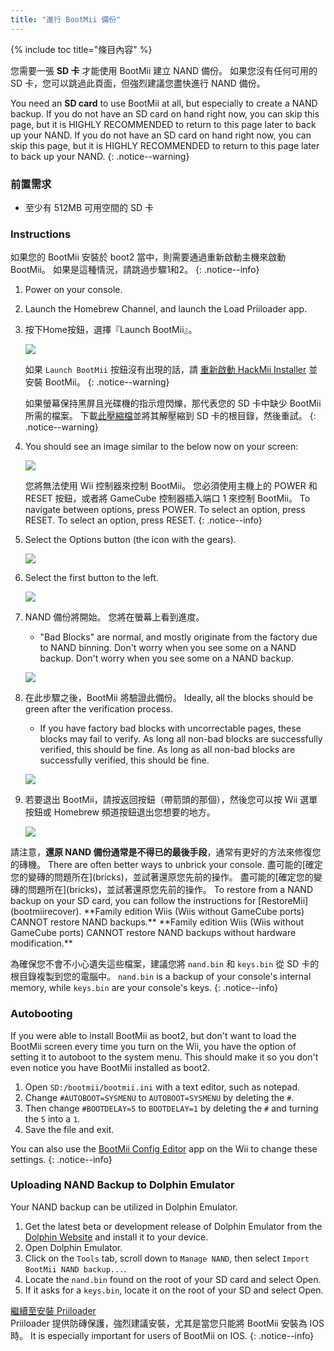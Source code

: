 ```yaml
---
title: "進行 BootMii 備份"
---
```


{% include toc title="條目內容" %}

您需要一張 **SD 卡** 才能使用 BootMii 建立 NAND 備份。 如果您沒有任何可用的 SD 卡，您可以跳過此頁面，但強烈建議您盡快進行 NAND 備份。

You need an **SD card** to use BootMii at all, but especially to create a NAND backup. If you do not have an SD card on hand right now, you can skip this page, but it is HIGHLY RECOMMENDED to return to this page later to back up your NAND. If you do not have an SD card on hand right now, you can skip this page, but it is HIGHLY RECOMMENDED to return to this page later to back up your NAND.
{: .notice--warning}

### 前置需求

* 至少有 512MB 可用空間的 SD 卡

### Instructions

如果您的 BootMii 安裝於 boot2 當中，則需要通過重新啟動主機來啟動 BootMii。 如果是這種情況，請跳過步驟1和2。
{: .notice--info}

1. Power on your console.
1. Launch the Homebrew Channel, and launch the Load Priiloader app.
1. 按下Home按鈕，選擇『Launch BootMii』。

    ![](/images/bootmii/BootMii_HBC.png)

    如果 `Launch BootMii` 按鈕沒有出現的話，請 [重新啟動 HackMii Installer](hackmii) 並安裝 BootMii。
    {: .notice--warning}

    如果螢幕保持黑屏且光碟機的指示燈閃爍，那代表您的 SD 卡中缺少 BootMii 所需的檔案。 下載[此壓縮檔](https://static.hackmii.com/bootmii_sd_files.zip)並將其解壓縮到 SD 卡的根目錄，然後重試。
    {: .notice--warning}

1. You should see an image similar to the below now on your screen:

    ![](/images/bootmii/BootMii_Main.png)

    您將無法使用 Wii 控制器來控制 BootMii。 您必須使用主機上的 POWER 和 RESET 按鈕，或者將 GameCube 控制器插入端口 1 來控制 BootMii。 To navigate between options, press POWER. To select an option, press RESET. To select an option, press RESET.
    {: .notice--info}

1. Select the Options button (the icon with the gears).

    ![](/images/bootmii/BootMii_Gears.png)

1. Select the first button to the left.

    ![](/images/bootmii/BootMii_Backup.png)

1. NAND 備份將開始。 您將在螢幕上看到進度。
    + "Bad Blocks" are normal, and mostly originate from the factory due to NAND binning. Don't worry when you see some on a NAND backup. Don't worry when you see some on a NAND backup.

    ![](/images/bootmii/BootMii_NAND_Backup.png)

1. 在此步驟之後，BootMii 將驗證此備份。 Ideally, all the blocks should be green after the verification process.
    + If you have factory bad blocks with uncorrectable pages, these blocks may fail to verify. As long all non-bad blocks are successfully verified, this should be fine. As long as all non-bad blocks are successfully verified, this should be fine.

    ![](/images/bootmii/BootMii_NAND_Backup_Verify.png)

1. 若要退出 BootMii，請按返回按鈕（帶箭頭的那個），然後您可以按 Wii 選單按鈕或 Homebrew 頻道按鈕退出您想要的地方。

    ![](/images/bootmii/BootMii_Return.png)

<div id="restore-notice" class="notice" markdown="1">
請注意，<strong>還原 NAND 備份通常是不得已的最後手段</strong>，通常有更好的方法來修復您的磚機。 There are often better ways to unbrick your console. 盡可能的[確定您的變磚的問題所在](bricks)，並試著還原您先前的操作。
盡可能的[確定您的變磚的問題所在](bricks)，並試著還原您先前的操作。
To restore from a NAND backup on your SD card, you can follow the instructions for [RestoreMii](bootmiirecover). **Family edition Wiis (Wiis without GameCube ports) CANNOT restore NAND backups.** **Family edition Wiis (Wiis without GameCube ports) CANNOT restore NAND backups without hardware modification.**
</div>

為確保您不會不小心遺失這些檔案，建議您將 `nand.bin` 和 `keys.bin` 從 SD 卡的根目錄複製到您的電腦中。 `nand.bin` is a backup of your console's internal memory, while `keys.bin` are your console's keys.
{: .notice--info}

### Autobooting

If you were able to install BootMii as boot2, but don't want to load the BootMii screen every time you turn on the Wii, you have the option of setting it to autoboot to the system menu. This should make it so you don't even notice you have BootMii installed as boot2.

1. Open `SD:/bootmii/bootmii.ini` with a text editor, such as notepad.
1. Change `#AUTOBOOT=SYSMENU` to `AUTOBOOT=SYSMENU` by deleting the `#`.
1. Then change `#BOOTDELAY=5` to `BOOTDELAY=1` by deleting the `#` and turning the `5` into a `1`.
1. Save the file and exit.

You can also use the [BootMii Config Editor](https://oscwii.org/library/app/BootMiiConfigurationEditor) app on the Wii to change these settings.
{: .notice--info}

### Uploading NAND Backup to Dolphin Emulator

Your NAND backup can be utilized in Dolphin Emulator.

1. Get the latest beta or development release of Dolphin Emulator from the [Dolphin Website](https://dolphin-emu.org/) and install it to your device.
1. Open Dolphin Emulator.
1. Click on the `Tools` tab, scroll down to `Manage NAND`, then select `Import BootMii NAND backup...`.
1. Locate the `nand.bin` found on the root of your SD card and select Open.
1. If it asks for a `keys.bin`, locate it on the root of your SD and select Open.

[繼續至安裝 Priiloader](priiloader)<br> Priiloader 提供防磚保護，強烈建議安裝，尤其是當您只能將 BootMii 安裝為 IOS 時。 It is especially important for users of BootMii on IOS.
{: .notice--info}
